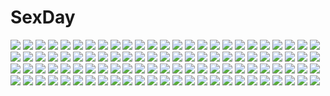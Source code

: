 # SexDay
![](https://konachan.com/jpeg/059375852a67cc7fff3bb3e3c7fc56b8/Konachan.com%20-%20137292%20black_hair%20blush%20bra%20breasts%20game_cg%20mizuki_runa%20nipples%20open_shirt%20panties%20school_uniform%20thighhighs%20underwear%20yellow_eyes%20yuuki_makoto.jpg)
![](https://konachan.com/image/62f8d48d0e389bf7f26bba0e589af7db/Konachan.com%20-%20137960%20petenshi_%28dr._vermilion%29%20saki%20tagme.jpg)
![](https://konachan.com/jpeg/08d076497720af8bf601545d5da0bd7c/Konachan.com%20-%20116714%20animal%20bandage%20bat%20bell%20bird%20bow%20catboy%20choker%20gloves%20group%20hat%20horns%20kurogane%20male%20moon%20necklace%20pumpkin%20red_eyes%20suit%20syaoran%20watermark%20wings%20witch.jpg)
![](https://konachan.com/image/83926907d7d858f62f86390a1fd16473/Konachan.com%20-%20104068%20dress%20gumi%20megurine_luka%20thighhighs%20umbrella%20vocaloid.jpg)
![](https://konachan.com/image/ffd004bc2d7da3da274c600265d83303/Konachan.com%20-%205037%20rabbie_detective%20tagme.jpg)
![](https://konachan.com/image/5e992b25c6c02c12d6c9d514c86fd4ab/Konachan.com%20-%20220657%20landscape%20moon%20scarf%20scenic%20snow%20winter%20z-qy2000.jpg)
![](https://konachan.com/image/5e4c659e0d3d2bac7c3c42b5cc02f276/Konachan.com%20-%2049360%20cc%20code_geass%20lelouch_lamperouge%20male.jpg)
![](https://konachan.com/jpeg/b8e556c285b26aeb026c6cb12052ab1d/Konachan.com%20-%20172038%20barefoot%20black_hair%20blush%20dress%20hatsune_miku%20kokankonkako%20long_hair%20twintails%20vocaloid%20white.jpg)
![](https://konachan.com/jpeg/452b6e2b9bcb0826b11d27aaff3a0692/Konachan.com%20-%20243959%20all_male%20aqua_eyes%20blonde_hair%20brown_hair%20cape%20glasses%20gloves%20group%20heiwa_%28murasiho%29%20long_hair%20male%20orange_eyes%20orange_hair%20short_hair.jpg)
![](https://konachan.com/image/228c767a423e6e3bc3c29cd5480e9890/Konachan.com%20-%20192919%202girls%20bakanoe%20bow%20brown_hair%20choker%20dress%20gloves%20hat%20long_hair%20miko%20panties%20pantyhose%20pink_eyes%20purple_eyes%20ribbons%20skirt%20touhou%20umbrella%20underwear.jpg)
![](https://konachan.com/image/00980621080d62df97542b5236c2fa18/Konachan.com%20-%2048682%20kawai_rie%20lovers.jpg)
![](https://konachan.com/image/707c7f0fbc103a55feb1d8b04531173f/Konachan.com%20-%20219409%20black_hair%20dress%20moon%20night%20original%20stars%20tagme_%28artist%29%20thighhighs%20water%20zettai_ryouiki.jpg)
![](https://konachan.com/image/3052d1dc5ececabee0aa66e577607c9c/Konachan.com%20-%2017593%20japanese_clothes%20makino_nanami%20miko%20moon%20suigetsu.jpg)
![](https://konachan.com/image/c6e8781b9abc964e00c5d59a3c516332/Konachan.com%20-%2045208%20tagme%20tagme_%28artist%29%20tengen_toppa_gurren_lagann%20yoko_littner.jpg)
![](https://konachan.com/image/afc59e7d0b9338afea0c6116ca5fef30/Konachan.com%20-%20265631%20book%20fate_grand_order%20fate_%28series%29%20gloves%20jpeg_artifacts%20male%20punch%20purple_eyes%20purple_hair%20short_hair%20sukocchi%20thighhighs%20wink.jpg)
![](https://konachan.com/jpeg/eff8a6e173c4936e473f540e48340bcd/Konachan.com%20-%20286708%20cage%20cape%20dark%20fate_%28series%29%20feathers%20gray_%28lord_el-melloi_ii%29%20gray_hair%20green_eyes%20hoodie%20kneehighs%20nasii%20short_hair%20skirt.jpg)
![](https://konachan.com/image/070bf4c96c2044859c7b80b0b605ff15/Konachan.com%20-%2088011%20monkey_d_luffy%20one_piece.jpg)
![](https://konachan.com/jpeg/b265311dddb7406cf52b9fa044306cd0/Konachan.com%20-%2081553%20ganesagi%20horns%20original.jpg)
![](https://konachan.com/image/b0a764257f738a92e418a3aaaa7555fb/Konachan.com%20-%20204867%20anthropomorphism%20blue_hair%20clouds%20kantai_collection%20long_hair%20murakumo_%28kancolle%29%20sky%20torn_clothes%20tsuuhan.jpg)
![](https://konachan.com/jpeg/5cdedd17d0d609237c566f71213c1ec6/Konachan.com%20-%20126613%20apricot_cherry%20ass%20black_hair%20blush%20censored%20cum%20game_cg%20hisamekawa_shizuku%20nipples%20oshirikko_venus%20pussy%20school_uniform%20toma_%28asagayatei%29.jpg)
![](https://konachan.com/image/e4f0e0e3bf14a3944f1496747c9bc2f0/Konachan.com%20-%20117418%20breasts%20kousaka_tamaki%20nipples%20panties%20red_hair%20sugi_%28shoufusha%29%20to_heart%20to_heart_2%20underwear.jpg)
![](https://konachan.com/jpeg/eaa2ce7c779ea436989db8d2654b36b6/Konachan.com%20-%2087288%20armor%20ass%20flowers%20inazuma%20katana%20momohime%20moon%20nopan%20oboro_muramasa%20samurai%20sword%20thighhighs%20watermark%20weapon.jpg)
![](https://konachan.com/jpeg/a195fc866f69a7b8e790c881b102e074/Konachan.com%20-%20234170%20blue_eyes%20brown_hair%20drink%20gray%20hamada_%28super_tachioyogi_kyousou%29%20ichinose_shiki%20idolmaster%20idolmaster_cinderella_girls.jpg)
![](https://konachan.com/jpeg/41e63d798015f77385207119f9f2c243/Konachan.com%20-%2026696%20blue_eyes%20blue_hair%20brown_eyes%20kokoro_no_tobira%20pink_hair%20school_uniform.jpg)
![](https://konachan.com/image/7439378b301a634a5181435931e1834c/Konachan.com%20-%2014611%202girls%20ass%20barefoot%20black_hair%20blue%20blue_eyes%20blush%20breasts%20cleavage%20kuroda_kazuya%20long_hair%20panties%20pink_hair%20red_eyes%20twintails%20underwear%20yuri.jpg)
![](https://konachan.com/image/3324ab97181f877dde4e26e03a65e0ca/Konachan.com%20-%2060138%20hitec%20pokemon%20psyduck%20white.jpg)
![](https://konachan.com/image/5a75230888a2afa2daa330637eb25a47/Konachan.com%20-%20258093%20animal%20animal_ears%20boots%20brown_hair%20dog%20doggirl%20esukee%20original%20purple_eyes%20scenic%20snow%20tail%20winter.jpg)
![](https://konachan.com/jpeg/837ee3ff70c930583c28a4ab3b173e8b/Konachan.com%20-%20258867%20ass%20blush%20bow%20cameltoe%20couch%20game_cg%20harem_futago_lolita%20hat%20loli%20long_hair%20mani%20panties%20pink_eyes%20pink_hair%20school_uniform%20spread_legs%20underwear.jpg)
![](https://konachan.com/jpeg/60f70f0a7894829fcec341e934c49307/Konachan.com%20-%20238311%20blush%20breasts%20brown_eyes%20censored%20fingering%20gray_hair%20nipples%20pubic_hair%20pussy%20pussy_juice%20sblack%20scarf%20spread_legs%20star_ocean%20tattoo%20thighhighs%20wet.jpg)
![](https://konachan.com/image/4777886451e86a570fa2d4fd9d6fea7b/Konachan.com%20-%2097359%20blue_hair%20green_eyes%20irukuku%20tagme%20zero_no_tsukaima.jpg)
![](https://konachan.com/image/9f464de49274bc0ed579ee7777d13ffe/Konachan.com%20-%2097326%20all_male%20bicolored_eyes%20kagamine_len%20male%20vocaloid.jpg)
![](https://konachan.com/jpeg/7aa5545ce8b102a6ab38cfc5a8533e7d/Konachan.com%20-%20261538%20breasts%20cait%20nipples%20nude%20senran_kagura%20yumi_%28senran_kagura%29.jpg)
![](https://konachan.com/image/0c65c6e25897454d6f0ec36e68550f62/Konachan.com%20-%20296559%20animal%20bed%20bell%20black_hair%20blush%20bra%20cat%20close%20garter%20green_eyes%20original%20rerrere%20short_hair%20underwear.jpg)
![](https://konachan.com/jpeg/9c998605ee04280fae600f5b2dd713cc/Konachan.com%20-%20238849%20blood%20breasts%20censored%20clochette%20cum%20game_cg%20long_hair%20nipples%20panties%20penis%20pink_hair%20pussy%20sex%20shintaro%20spread_legs%20spread_pussy%20underwear.jpg)
![](https://konachan.com/jpeg/5bfc4b0f3b3c491fccc8bcc108c84739/Konachan.com%20-%20219672%2060mai%20kishin_sagume%20touhou%20waifu2x.jpg)
![](https://konachan.com/image/53f31ea8010f57667067c3cd69c619de/Konachan.com%20-%2039763%20hatsune_miku%20red%20vocaloid.gif)
![](https://konachan.com/image/3033b3b014b5c065115500b4e7cd40fe/Konachan.com%20-%20260606%202girls%20apple228%20aqua_eyes%20blonde_hair%20blush%20bow%20dress%20flowers%20goth-loli%20green_eyes%20hat%20kafuu_chino%20kirima_sharo%20loli%20long_hair%20petals%20rose%20short_hair.jpg)
![](https://konachan.com/jpeg/a2c3ae6670c79112be2aa6ff77e0067f/Konachan.com%20-%2083495%20black_eyes%20black_hair%20blood_alone%20dress%20takano_masayuki%20vampire.jpg)
![](https://konachan.com/image/1beec241ae93193ecb4e5a1481408999/Konachan.com%20-%20181968%20bandage%20bed%20blonde_hair%20blush%20breasts%20choker%20cleavage%20collar%20condom%20erect_nipples%20green_eyes%20long_hair%20navel%20panties%20pipipiosuke%20underwear%20vocaloid.jpg)
![](https://konachan.com/jpeg/e3bcc7b14c3f4b2af13dd37e349353f5/Konachan.com%20-%20285373%20aliasing%20black_fire%20blush%20breasts%20cleavage%20fate_%28series%29%20flowers%20long_hair%20murasaki_shikibu%20no_bra%20petals%20purple_eyes%20purple_hair%20undressing.jpg)
![](https://konachan.com/image/a4363432c07a0550a06935534e6c8f85/Konachan.com%20-%20244434%20bakemonogatari%20close%20food%20kanbaru_suruga%20monogatari_%28series%29%20pink_hair%20short_hair%20tagme_%28artist%29%20watermark.jpg)
![](https://konachan.com/jpeg/a5945037f5be1734a431ebe8d5878ce1/Konachan.com%20-%20220218%20animal%20clouds%20dog%20hat%20landscape%20mks%20original%20scenic%20sky%20sunset.jpg)
![](https://konachan.com/jpeg/e748aa511db7acb461056115ed54220e/Konachan.com%20-%20174907%20ensemble_%28company%29%20game_cg%20kimishima_ao%20komine_manami%20pink_hair%20ponytail%20purple_eyes%20sakura_mau_otome_no_rondo%20school_uniform%20short_hair.jpg)
![](https://konachan.com/image/67543e5562bf43f4711367bb38820447/Konachan.com%20-%20157892%20cacnea%20cherrim%20cherubi%20foongus%20hat%20hoppip%20oddish%20pansage%20pokemon%20psyduck%20roselia%20seedot%20sewaddle%20shaymin%20skiploom%20snivy%20sunkern%20tangela%20wailmer.jpg)
![](https://konachan.com/jpeg/332089f04db122866255b85eca436ea3/Konachan.com%20-%20168571%20blue_hair%20bubbles%20dress%20gloves%20gothic%20goth-loli%20green_eyes%20headdress%20lolita_fashion%20long_hair%20ribbons%20scan%20thighhighs%20tinkerbell%20tinkle.jpg)
![](https://konachan.com/image/41786d8608e9c50429f8f47ee55723b1/Konachan.com%20-%20143713%202girls%20bikini%20cameltoe%20doumoto_kuzuha%20green_hair%20hagure_yuusha_no_estetica%20long_hair%20megami%20navel%20ousawa_miu%20pink_hair%20scan%20swimsuit%20twintails%20water.jpg)
![](https://konachan.com/jpeg/b7d51544cc92b78ff87f721fa5e86e87/Konachan.com%20-%20132193%20animal_ears%20barefoot%20catgirl%20chen%20hat%20kuro_suto_sukii%20monochrome%20multiple_tails%20short_hair%20sketch%20tail%20touhou.jpg)
![](https://konachan.com/image/332a54e1b11c0ccacd3b12cccbce593a/Konachan.com%20-%20114030%20all_male%20barnaby_brooks_jr%20blonde_hair%20brown_hair%20kaburagi_t_kotetsu%20male%20mochinu%20short_hair%20tie%20tiger_%26_bunny%20tree.jpg)
![](https://konachan.com/jpeg/648df92d27f7979c3eaddc1ee61cfcef/Konachan.com%20-%20283889%20aliasing%20bandage%20blonde_hair%20blood%20dress%20gothic%20hoodie%20long_hair%20original%20peroncho%20red_eyes%20skull%20wristwear.jpg)
![](https://konachan.com/jpeg/896dc2404eb042bf2bf646c4fb2d0025/Konachan.com%20-%20306825%20anthropomorphism%20asashio_%28kancolle%29%20ass%20black_hair%20bloomers%20blue_eyes%20blush%20dd_%28ijigendd%29%20gym_uniform%20kantai_collection%20long_hair.jpg)
![](https://konachan.com/jpeg/a1be7fd092fd5f6ab104c7879ee61420/Konachan.com%20-%20279666%20cross%20danjou_sora%20gothic%20long_hair%20original%20red_eyes.jpg)
![](https://konachan.com/jpeg/5c47c04870f1f9b53657271c585c39e2/Konachan.com%20-%20224011%20dress%20long_hair%20night%20original%20ruru_%28tsuitta%29%20stars.jpg)
![](https://konachan.com/image/3c7e54bf894a913513103a7e3f0d33cf/Konachan.com%20-%20227123%20blue_eyes%20book%20brown_hair%20computer%20novelance%20original%20paper%20phone%20scenic%20short_hair%20watermark.jpg)
![](https://konachan.com/image/fe016b6766bb6923ce19368dfcd76308/Konachan.com%20-%20263616%20barefoot%20beach%20black_hair%20blue_eyes%20blue_hair%20drink%20fan%20gotou_moyoko%20gray_eyes%20kingzone%20short_hair%20sono_midoriko%20swimsuit%20towel%20tree%20water%20watermark.jpg)
![](https://konachan.com/image/e1c9ab50eb344c6aeecbbc54c0a3a4b0/Konachan.com%20-%2029200%20littlewitch%20oyari_ashito%20see_through.jpg)
![](https://konachan.com/jpeg/f31dbddb507049467e96f7c4c9f7a35f/Konachan.com%20-%20244865%20animal_ears%20armor%20ass%20bed%20bell%20breasts%20brown_hair%20catgirl%20elbow_gloves%20fang%20gloves%20green_eyes%20ogino_%28oginogino%29%20original%20sex%20short_hair%20waifu2x.jpg)
![](https://konachan.com/image/dc11a0df7488cb263cc9366f464c2345/Konachan.com%20-%2043743%20bra%20ishikawa_masakazu%20kagami_kuro%20kodomo_no_jikan%20kokonoe_rin%20loli%20panties%20underwear%20usa_mimi_%28character%29.jpg)
![](https://konachan.com/jpeg/4d68158a79c496c9202330ddcffa2091/Konachan.com%20-%20217836%20anus%20bed%20beesama%20breasts%20brown_hair%20green_eyes%20idolmaster%20kneehighs%20navel%20nipples%20nopan%20pubic_hair%20pussy%20skirt%20topless%20uncensored%20underboob.jpg)
![](https://konachan.com/jpeg/4deaff59ce07d2ee16adce17080d53d7/Konachan.com%20-%2069452%20blush%20game_cg%20harukazedori_ni_tomarigi_wo_2nd_story%20orihime_akari%20school_uniform%20skyfish.jpg)
![](https://konachan.com/jpeg/8ace4f6efd311f6473199e5b4a58e466/Konachan.com%20-%20304576%20bikini%20fate_grand_order%20fate_%28series%29%20green_hair%20japanese_clothes%20long_hair%20morizono_shiki%20spread_legs%20swimsuit%20water%20yellow_eyes.jpg)
![](https://konachan.com/image/f9913aa149d573c8f0b4fb49b11c23ec/Konachan.com%20-%20211589%20aliasing%20blush%20bunnygirl%20catgirl%20dark_skin%20doggirl%20dress%20foxgirl%20hoodie%20horns%20loli%20long_hair%20original%20pantyhose%20pink_hair%20red_eyes%20sheepgirl%20tail.jpg)
![](https://konachan.com/jpeg/c3e9dfd2fb2a469663cc1c1de972539b/Konachan.com%20-%20140241%20hatsune_miku%20kagamine_len%20kagamine_rin%20kaito%20male%20megurine_luka%20meiko%20minaduki0038%20vocaloid.jpg)
![](https://konachan.com/jpeg/d9f35ef329ef57d466e3e2f5912f5051/Konachan.com%20-%20153575%20blonde_hair%20blue_eyes%20dress%20ia%20long_hair%20suzuair_%28bellsuzu%29%20vocaloid.jpg)
![](https://konachan.com/jpeg/b96d6b89a36237f0c538740a3f879330/Konachan.com%20-%20118723%20brown_hair%20game_cg%20maikaze_no_melt%20nurse%20sekiguchi_haruna%20tenmaso%20whirlpool.jpg)
![](https://konachan.com/image/80f14ade535d997a2e75ebb8b72c2f54/Konachan.com%20-%20101216%20akatsuki_ikki%20hatsune_miku%20vocaloid.jpg)
![](https://konachan.com/jpeg/1961fe1620abc644e0ab5946ffbc4543/Konachan.com%20-%20180919%20asamiya_shiina%20bra%20breasts%20brown_hair%20cleavage%20game_cg%20nanao_naru%20nanawind%20open_shirt%20red_eyes%20school_uniform%20thighhighs%20underwear%20undressing.jpg)
![](https://konachan.com/jpeg/9f43d57dba82e64cd08de5c0ce375f5f/Konachan.com%20-%20134607%20hatsune_miku%20nude%20shiawase_iro%20vocaloid.jpg)
![](https://konachan.com/image/e435e66034d02112ff6c8e47b3077b0e/Konachan.com%20-%20306615%20ass%20bra%20brown_hair%20long_hair%20mikoto_akemi%20navel%20nude%20original%20panties%20purple_eyes%20swimsuit%20tan_lines%20underwear.jpg)
![](https://konachan.com/image/ac1bfdce08bb757dc4ac3d57323e79ae/Konachan.com%20-%2094392%20artoria_pendragon_%28all%29%20blonde_hair%20fate_extra%20fate_%28series%29%20green_eyes%20saber.jpg)
![](https://konachan.com/image/390201c10d9d40ec6608f0f80c58f0d8/Konachan.com%20-%20307386%20original%20tarbo_%28exxxpiation%29.jpg)
![](https://konachan.com/image/435673cd39535c42767eb8ed3e145273/Konachan.com%20-%2070166%20all_male%20clamp%20code_geass%20lelouch_lamperouge%20male.jpg)
![](https://konachan.com/jpeg/81eebb5c6222f4c46f57d81b0dd20273/Konachan.com%20-%20290938%20aliasing%20animal%20blue_eyes%20boots%20cat%20gray_hair%20open_shirt%20original%20panties%20see_through%20short_hair%20swav%20underwear%20white_hair.jpg)
![](https://konachan.com/jpeg/619d6a6be95559b5c271ca1956ffdd4c/Konachan.com%20-%20249108%206u_%28eternal_land%29%20bikini%20blush%20breasts%20cleavage%20gray%20gray_hair%20long_hair%20love_live%21_school_idol_project%20minami_kotori%20orange_eyes%20swimsuit%20wristwear.jpg)
![](https://konachan.com/jpeg/68a26f3e74d0803d73564ca3f0fd6348/Konachan.com%20-%20272586%202girls%20blush%20breasts%20cosplay%20dress%20gloves%20green_eyes%20halloween%20hat%20navel%20panties%20pantyhose%20red_eyes%20skintight%20uleuleuleu%20underwear%20witch_hat.jpg)
![](https://konachan.com/jpeg/2b5202831ed19532db44131e238504a8/Konachan.com%20-%20152376%202girls%20ass%20atarashi_ako%20bow%20brown_hair%20nopan%20saki%20school_uniform%20skirt%20takakamo_shizuno%20tokumi_yuiko%20yuri.jpg)
![](https://konachan.com/image/5749fb944a4872da7250ad8652903750/Konachan.com%20-%2087241%20bow%20breasts%20cleavage%20dress%20panty_%26_stocking_with_garterbelt%20stocking_%28character%29%20thighhighs%20white%20wings.jpg)
![](https://konachan.com/image/805b492314e489b65c097e312e3d70dc/Konachan.com%20-%2031073%20kimura_kaere%20sayonara_zetsubou_sensei.jpg)
![](https://konachan.com/image/578547057def4ef6cd591655184314b6/Konachan.com%20-%20125455%20black_lady%20chibiusa%20pink_hair%20red_eyes%20sailor_moon%20twintails.jpg)
![](https://konachan.com/image/ed2d9d54ffa4c83d9eedc297f791bd35/Konachan.com%20-%20209482%20aqua_eyes%20bodysuit%20cameltoe%20elbow_gloves%20gloves%20jjjjjjj%20original%20pink_hair%20thighhighs%20wet.jpg)
![](https://konachan.com/image/2aaa33da4b3341732a3dea4758f1bcd0/Konachan.com%20-%20261386%20bed%20breasts%20cave%20green_eyes%20hyperdimension_neptunia%20long_hair%20navel%20nipples%20nude%20pussy%20red_hair%20signed%20tagme_%28artist%29%20twintails%20uncensored.jpg)
![](https://konachan.com/image/086273c7755595fd4ce1ca0268b18755/Konachan.com%20-%20175335%20ayase_eri%20blonde_hair%20blue_eyes%20bow%20long_hair%20nishikino_maki%20okiura%20pink_eyes%20pink_hair%20ponytail%20purple_hair%20scarf%20short_hair%20yazawa_nico.jpg)
![](https://konachan.com/image/81eed2306a36e52deef8e59cfcf856e9/Konachan.com%20-%20205898%202girls%20animal_ears%20hc%20jpeg_artifacts%20long_hair%20original%20pixiv_fantasia%20short_hair%20skirt%20thighhighs.jpg)
![](https://konachan.com/image/6a6db9e5ee6ee88ec6bc6109709aed2c/Konachan.com%20-%20136252%20bed%20blonde_hair%20breasts%20game_cg%20nipples%20panties%20tel-o%20thighhighs%20underwear%20yamiyo_ni_odore%20yatagarasu%20yellow_eyes.jpg)
![](https://konachan.com/image/91e14c29a677fecafabbf134f0baf90f/Konachan.com%20-%207783%20bikini%20navel%20swimsuit%20tagme.jpg)
![](https://konachan.com/image/e2dc23e6cb249303dcdbc3f3baf414cf/Konachan.com%20-%209200%20aquaplus%20ilfa%20kawata_hisashi%20kouno_harumi%20leaf%20mitsumi_misato%20nakamura_takeshi%20silfa%20swimsuit%20third-party_edit%20to_heart%20to_heart_2.jpg)
![](https://konachan.com/jpeg/c7bba0b64e026a446b8310d3894a66cb/Konachan.com%20-%20176160%20anthropomorphism%20blue_eyes%20dress%20gray_hair%20long_hair%20original%20rooseputo_02.jpg)
![](https://konachan.com/image/92e2d2935fd706e7eb3b8b3c466a11ec/Konachan.com%20-%2031951%20favorite%20game_cg%20happy_margaret%21%20kokonoka%20maid%20sakura_mao.jpg)
![](https://konachan.com/jpeg/e3f56b20b5b6976c7d794326ebcf67d9/Konachan.com%20-%20260059%20anus%20aqua_hair%20barefoot%20bed%20blush%20breasts%20censored%20fingering%20game_cg%20headband%20long_hair%20navel%20nipples%20nude%20onigirikun%20penis%20pink_hair%20ponytail%20sex.jpg)
![](https://konachan.com/image/bd6dc846769f75aca19e793127dee18c/Konachan.com%20-%20284789%20bed%20blue_eyes%20blush%20breasts%20brown_hair%20choker%20cleavage%20close%20couch%20headdress%20maid%20original%20sakiryo_kanna%20short_hair%20thighhighs%20wristwear.jpg)
![](https://konachan.com/jpeg/93d0053f73ba56a901684e50efdd1f74/Konachan.com%20-%20307434%20ass%20black_hair%20blush%20bra%20breasts%20catgirl%20cleavage%20green_eyes%20harino646%20karyl%20long_hair%20open_shirt%20panties%20pantyhose%20ponytail%20tail%20underwear%20undressing.jpg)
![](https://konachan.com/jpeg/911d8b2a77637b83d736a12124bfce42/Konachan.com%20-%20232134%20aqua_eyes%20ass%20boots%20gray_hair%20hat%20mechagirl%20original%20ozshia_%28shia-ushio%29%20panties%20short_hair%20tail%20thighhighs%20underwear%20weapon.jpg)
![](https://konachan.com/jpeg/e229d75c75c2b7b0c18c96e6abaef406/Konachan.com%20-%20271885%20aqua_hair%20blush%20breasts%20glasses%20headband%20nopan%20open_shirt%20original%20pointed_ears%20ponytail%20purple_eyes%20razalor%20thighhighs.jpg)
![](https://konachan.com/jpeg/e3f9c2ded0260ecb8c79a55713ada7e7/Konachan.com%20-%20280681%20aliasing%20blonde_hair%20blush%20game_cg%20gradient%20hug%20kadomi_ibarako%20male%20panties%20school_uniform%20short_hair%20skirt%20skirt_lift%20spiral%21%21%20underwear.jpg)
![](https://konachan.com/jpeg/9ddef0d7e51392696b0c237edc842520/Konachan.com%20-%20102606%20black_hair%20fortissimo__akkord%3Absusvier%20game_cg%20ooba_kagerou%20school_uniform%20suzushiro_nagisa%20twintails.jpg)
![](https://konachan.com/image/5254026298ce9f8a3e5ddd41243fff79/Konachan.com%20-%20190726%20kurosaki_mea%20to_love_ru%20to_love_ru_darkness%20yabuki_kentarou.jpg)
![](https://konachan.com/image/9fd20b619a6fb4c53396b46fb875703a/Konachan.com%20-%2023772%20ayanami_rei%20close%20kobayashi_yuji%20neon_genesis_evangelion.jpg)
![](https://konachan.com/image/54d175a96522f422eecea99975a20912/Konachan.com%20-%2017299%20black_hair%20brown_eyes%20japanese_clothes%20kimono%20shakugan_no_shana%20shana%20sword%20weapon.jpg)
![](https://konachan.com/jpeg/b325fd60eda9607769a8baea42c2b98b/Konachan.com%20-%20298436%20animal%20bird%20cat%20dog%20fox%20koizumi_hanayo%20love_live%21_school_idol_project%20orein%20rabbit%20short_hair.jpg)
![](https://konachan.com/image/b3cd1699088d50f9095621741333931a/Konachan.com%20-%2021666%20fujiwara_no_mokou%20touhou.jpg)
![](https://konachan.com/image/991aa4b33ff519b0917f7787f60f06e2/Konachan.com%20-%20197258%20crown%20gedo%20hatsune_miku%20long_hair%20see_through%20skirt%20tears%20twintails%20vocaloid%20wink%20wristwear.jpg)
